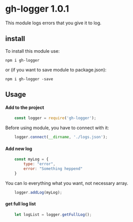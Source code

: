 # gh-logger 1.0.1

This module logs errors that you give it to log.

## install 
To install this module use:
    
    npm i gh-logger
    
or (if you want to save module to package.json):

    npm i gh-logger -save        
    
## Usage
#### Add to the project
```js
    const logger = require('gh-logger');
```

Before using module, you have to connect with it:
```js
    logger.connect(__dirname, './logs.json');  
```    
#### Add new log
```js
    const myLog = {
        type: "error",
        error: "Something heppend"
    }       
```    
You can lo everything what you want, not necessary array.
```js
    logger.addLog(myLog);
```    
#### get full log list
```js
    let logList = logger.getFullLog();
```    
   
    